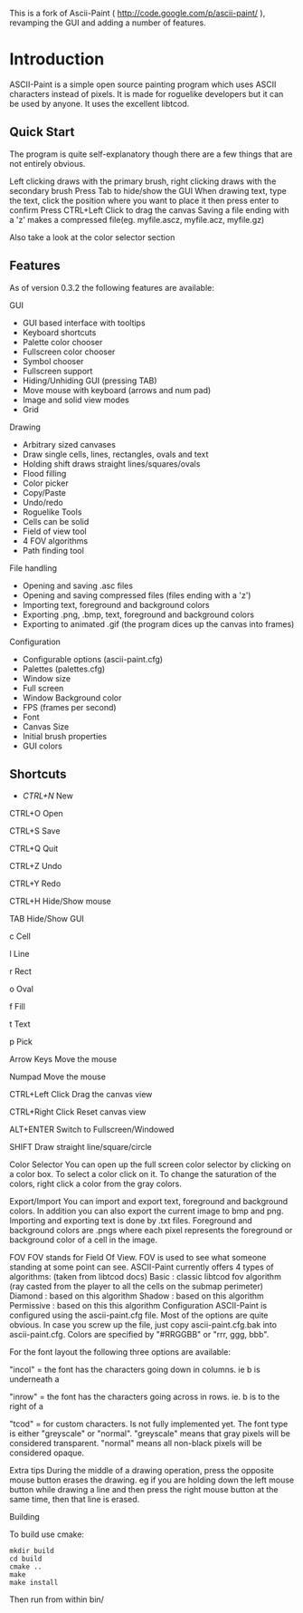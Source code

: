 This is a fork of Ascii-Paint ( http://code.google.com/p/ascii-paint/ ), revamping the GUI and adding a number of features.

Introduction
============
ASCII-Paint is a simple open source painting program which uses ASCII characters instead of pixels. It is made for roguelike developers but it can be used by anyone. It uses the excellent libtcod. 

Quick Start
-----------

The program is quite self-explanatory though there are a few things that are not entirely obvious.

Left clicking draws with the primary brush, right clicking draws with the secondary brush 
Press Tab to hide/show the GUI 
When drawing text, type the text, click the position where you want to place it then press enter to confirm 
Press CTRL+Left Click to drag the canvas 
Saving a file ending with a 'z' makes a compressed file(eg. myfile.ascz, myfile.acz, myfile.gz)

Also take a look at the color selector section

Features
-----------
As of version 0.3.2 the following features are available:

GUI
* GUI based interface with tooltips 
* Keyboard shortcuts 
* Palette color chooser 
* Fullscreen color chooser 
* Symbol chooser 
* Fullscreen support 
* Hiding/Unhiding GUI (pressing TAB) 
* Move mouse with keyboard (arrows and num pad) 
* Image and solid view modes
* Grid

Drawing
* Arbitrary sized canvases
* Draw single cells, lines, rectangles, ovals and text 
* Holding shift draws straight lines/squares/ovals 
* Flood filling 
* Color picker 
* Copy/Paste
* Undo/redo 
* Roguelike Tools
* Cells can be solid
* Field of view tool 
* 4 FOV algorithms 
* Path finding tool

File handling
* Opening and saving .asc files
* Opening and saving compressed files (files ending with a 'z') 
* Importing text, foreground and background colors 
* Exporting .png, .bmp, text, foreground and background colors
* Exporting to animated .gif (the program dices up the canvas into frames)

Configuration
* Configurable options (ascii-paint.cfg) 
* Palettes (palettes.cfg)
* Window size 
* Full screen 
* Window Background color 
* FPS (frames per second)
* Font
* Canvas Size 
* Initial brush properties 
* GUI colors

Shortcuts
---------

* _CTRL+N_ New
 
CTRL+O
 Open
 
CTRL+S
 Save
 
CTRL+Q
 Quit
 
CTRL+Z
 Undo
 
CTRL+Y Redo
 
CTRL+H Hide/Show mouse
 
TAB
 Hide/Show GUI
 
c
 Cell
 
l
 Line
 
r
 Rect
 
o
 Oval
 
f
 Fill
 
t
 Text
 
p
 Pick
 
Arrow Keys
 Move the mouse
 
Numpad
 Move the mouse
 
CTRL+Left Click
 Drag the canvas view
 
CTRL+Right Click
 Reset canvas view
 
ALT+ENTER
 Switch to Fullscreen/Windowed
 
SHIFT
 Draw straight line/square/circle
 


Color Selector
You can open up the full screen color selector by clicking on a color box.
To select a color click on it.
To change the saturation of the colors, right click a color from the gray colors.


Export/Import
You can import and export text, foreground and background colors. In addition you can also export the current image to bmp and png.
Importing and exporting text is done by .txt files.
Foreground and background colors are .pngs where each pixel represents the foreground or background color of a cell in the image.

FOV
FOV stands for Field Of View. FOV is used to see what someone standing at some point can see. ASCII-Paint currently offers 4 types of algorithms:
(taken from libtcod docs)
Basic : classic libtcod fov algorithm (ray casted from the player to all the cells on the submap perimeter)
Diamond : based on this algorithm
Shadow : based on this algorithm
Permissive : based on this this algorithm 
Configuration
ASCII-Paint is configured using the ascii-paint.cfg file. Most of the options are quite obvious. In case you screw up the file, just copy ascii-paint.cfg.bak into ascii-paint.cfg.
Colors are specified by "#RRGGBB" or "rrr, ggg, bbb".

For the font layout the following three options are available: 

"incol" = the font has the characters going down in columns. ie b is underneath a

"inrow" = the font has the characters going across in rows. ie. b is to the right of a

"tcod" = for custom characters. Is not fully implemented yet. 
The font type is either "greyscale" or "normal". "greyscale" means that gray pixels will be considered transparent. "normal" means all non-black pixels will be considered opaque.

Extra tips
During the middle of a drawing operation, press the opposite mouse button erases the drawing. eg if you are holding down the left mouse button while drawing a line and then press the right mouse button at the same time, then that line is erased. 


Building

To build use cmake:

    mkdir build
    cd build
    cmake ..
    make
    make install

Then run from within bin/
